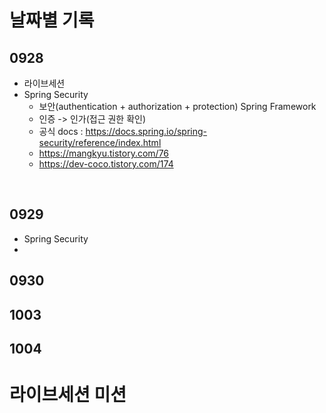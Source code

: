 # 날짜별 기록

## 0928
* 라이브세션
* Spring Security
  - 보안(authentication + authorization + protection) Spring Framework
  - 인증 -> 인가(접근 권한 확인)
  - 공식 docs : https://docs.spring.io/spring-security/reference/index.html
  - https://mangkyu.tistory.com/76
  - https://dev-coco.tistory.com/174

</br>

## 0929
* Spring Security
* 
## 0930
## 1003
## 1004


# 라이브세션 미션
